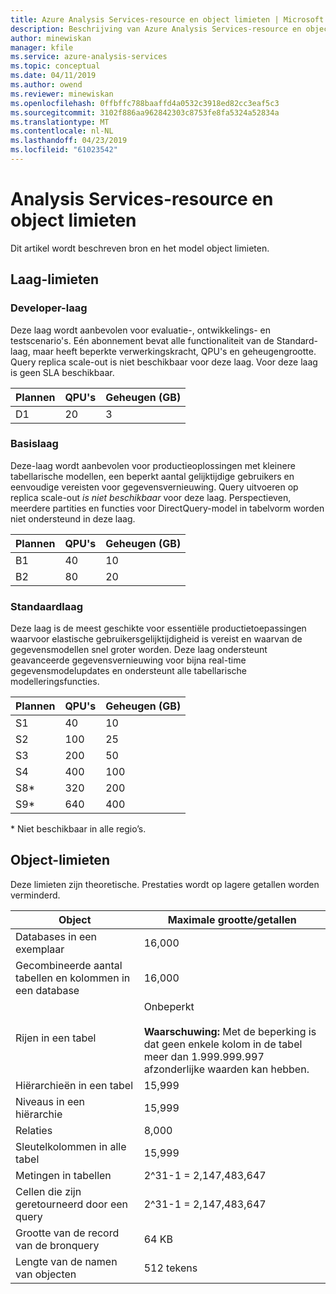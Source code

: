 ```yaml
---
title: Azure Analysis Services-resource en object limieten | Microsoft Docs
description: Beschrijving van Azure Analysis Services-resource en object-limieten.
author: minewiskan
manager: kfile
ms.service: azure-analysis-services
ms.topic: conceptual
ms.date: 04/11/2019
ms.author: owend
ms.reviewer: minewiskan
ms.openlocfilehash: 0ffbffc788baaffd4a0532c3918ed82cc3eaf5c3
ms.sourcegitcommit: 3102f886aa962842303c8753fe8fa5324a52834a
ms.translationtype: MT
ms.contentlocale: nl-NL
ms.lasthandoff: 04/23/2019
ms.locfileid: "61023542"
---
```

# <a name="analysis-services-resource-and-object-limits"></a>Analysis Services-resource en object limieten

Dit artikel wordt beschreven bron en het model object limieten.

## <a name="tier-limits"></a>Laag-limieten

### <a name="developer-tier"></a>Developer-laag

Deze laag wordt aanbevolen voor evaluatie-, ontwikkelings- en testscenario's. Eén abonnement bevat alle functionaliteit van de Standard-laag, maar heeft beperkte verwerkingskracht, QPU's en geheugengrootte. Query replica scale-out is niet beschikbaar voor deze laag. Voor deze laag is geen SLA beschikbaar.

|Plannen  |QPU's  |Geheugen (GB)  |
|---------|---------|---------|
|D1    |    20     |    3     |


### <a name="basic-tier"></a>Basislaag

Deze-laag wordt aanbevolen voor productieoplossingen met kleinere tabellarische modellen, een beperkt aantal gelijktijdige gebruikers en eenvoudige vereisten voor gegevensvernieuwing. Query uitvoeren op replica scale-out *is niet beschikbaar* voor deze laag. Perspectieven, meerdere partities en functies voor DirectQuery-model in tabelvorm worden niet ondersteund in deze laag.  

|Plannen  |QPU's  |Geheugen (GB)  |
|---------|---------|---------|
|B1    |    40     |    10     |
|B2    |    80     |    20     |

### <a name="standard-tier"></a>Standaardlaag

Deze laag is de meest geschikte voor essentiële productietoepassingen waarvoor elastische gebruikersgelijktijdigheid is vereist en waarvan de gegevensmodellen snel groter worden. Deze laag ondersteunt geavanceerde gegevensvernieuwing voor bijna real-time gegevensmodelupdates en ondersteunt alle tabellarische modelleringsfuncties.

|Plannen  |QPU's  |Geheugen (GB)  |
|---------|---------|---------|
|S1    |    40     |    10     |
|S2    |    100     |    25     |
|S3    |    200     |    50     |
|S4    |    400     |    100     |
|S8*    |    320     |    200     |
|S9*    |    640    |    400     |

\* Niet beschikbaar in alle regio’s.  

## <a name="object-limits"></a>Object-limieten

Deze limieten zijn theoretische. Prestaties wordt op lagere getallen worden verminderd.

|Object|Maximale grootte/getallen|  
|------------|----------------------------|  
|Databases in een exemplaar|16,000|  
|Gecombineerde aantal tabellen en kolommen in een database|16,000|  
|Rijen in een tabel|Onbeperkt<br /><br /> **Waarschuwing:** Met de beperking is dat geen enkele kolom in de tabel meer dan 1.999.999.997 afzonderlijke waarden kan hebben.|  
|Hiërarchieën in een tabel|15,999|  
|Niveaus in een hiërarchie|15,999|  
|Relaties|8,000|  
|Sleutelkolommen in alle tabel|15,999|  
|Metingen in tabellen|2^31-1 = 2,147,483,647|  
|Cellen die zijn geretourneerd door een query|2^31-1 = 2,147,483,647|  
|Grootte van de record van de bronquery|64 KB|  
|Lengte van de namen van objecten|512 tekens|  


